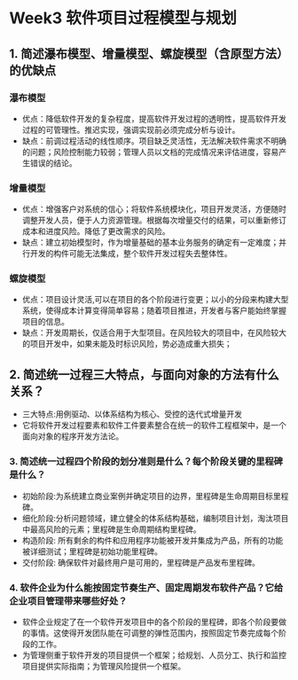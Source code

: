 # Week3 软件项目过程模型与规划

## 1. 简述瀑布模型、增量模型、螺旋模型（含原型方法）的优缺点
### 瀑布模型
- 优点：降低软件开发的复杂程度，提高软件开发过程的透明性，提高软件开发过程的可管理性。推迟实现，强调实现前必须完成分析与设计。
- 缺点：前调过程活动的线性顺序。项目缺乏灵活性，无法解决软件需求不明确的问题；风险控制能力较弱；管理人员以文档的完成情况来评估进度，容易产生错误的结论。
    
### 增量模型
- 优点：增强客户对系统的信心；将软件系统模块化，项目开发灵活，方便随时调整开发人员，便于人力资源管理。根据每次增量交付的结果，可以重新修订成本和进度风险。降低了更改需求的风险。
- 缺点：建立初始模型时，作为增量基础的基本业务服务的确定有一定难度；并行开发的构件可能无法集成，整个软件开发过程失去整体性。
    
### 螺旋模型
- 优点：项目设计灵活,可以在项目的各个阶段进行变更；以小的分段来构建大型系统，使得成本计算变得简单容易；随着项目推进，开发者与客户能始终掌握项目的信息。
- 缺点：开发周期长，仅适合用于大型项目。在风险较大的项目中，在风险较大的项目开发中，如果未能及时标识风险，势必造成重大损失；

## 2. 简述统一过程三大特点，与面向对象的方法有什么关系？
- 三大特点:用例驱动、以体系结构为核心、受控的迭代式增量开发
- 它将软件开发过程要素和软件工件要素整合在统一的软件工程框架中，是一个面向对象的程序开发方法论。

### 3. 简述统一过程四个阶段的划分准则是什么？每个阶段关键的里程碑是什么？
- 初始阶段:为系统建立商业案例并确定项目的边界，里程碑是生命周期目标里程碑。
- 细化阶段:分析问题领域，建立健全的体系结构基础，编制项目计划，淘汰项目中最高风险的元素；里程碑是生命周期结构里程碑。
- 构造阶段: 所有剩余的构件和应用程序功能被开发并集成为产品，所有的功能被详细测试；里程碑是初始功能里程碑。
- 交付阶段: 确保软件对最终用户是可用的，里程碑是产品发布里程碑。

### 4. 软件企业为什么能按固定节奏生产、固定周期发布软件产品？它给企业项目管理带来哪些好处？
- 软件企业规定了在一个软件开发项目中的各个阶段的里程碑，即各个阶段要做的事情。这使得开发团队能在可调整的弹性范围内，按照固定节奏完成每个阶段的工作。
- 为管理侧重于软件开发的项目提供一个框架；给规划、人员分工、执行和监控项目提供实际指南；为管理风险提供一个框架。
    